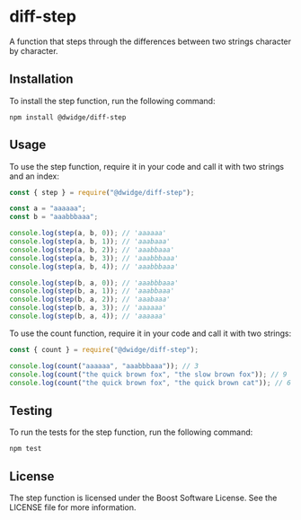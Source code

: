 # diff-step

A function that steps through the differences between two strings character by character.

## Installation

To install the step function, run the following command:

`npm install @dwidge/diff-step`

## Usage

To use the step function, require it in your code and call it with two strings and an index:

```js
const { step } = require("@dwidge/diff-step");

const a = "aaaaaa";
const b = "aaabbbaaa";

console.log(step(a, b, 0)); // 'aaaaaa'
console.log(step(a, b, 1)); // 'aaabaaa'
console.log(step(a, b, 2)); // 'aaabbaaa'
console.log(step(a, b, 3)); // 'aaabbbaaa'
console.log(step(a, b, 4)); // 'aaabbbaaa'

console.log(step(b, a, 0)); // 'aaabbbaaa'
console.log(step(b, a, 1)); // 'aaabbaaa'
console.log(step(b, a, 2)); // 'aaabaaa'
console.log(step(b, a, 3)); // 'aaaaaa'
console.log(step(b, a, 4)); // 'aaaaaa'
```

To use the count function, require it in your code and call it with two strings:

```js
const { count } = require("@dwidge/diff-step");

console.log(count("aaaaaa", "aaabbbaaa")); // 3
console.log(count("the quick brown fox", "the slow brown fox")); // 9
console.log(count("the quick brown fox", "the quick brown cat")); // 6
```

## Testing

To run the tests for the step function, run the following command:

`npm test`

## License

The step function is licensed under the Boost Software License. See the LICENSE file for more information.
